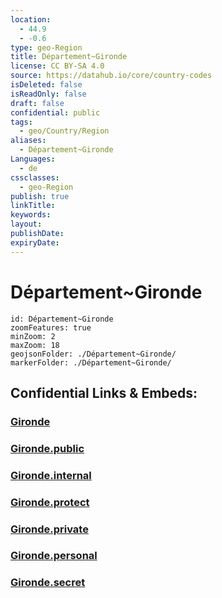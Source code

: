 ```yaml
---
location:
  - 44.9
  - -0.6
type: geo-Region
title: Département~Gironde
license: CC BY-SA 4.0
source: https://datahub.io/core/country-codes
isDeleted: false
isReadOnly: false
draft: false
confidential: public
tags:
  - geo/Country/Region
aliases:
  - Département~Gironde
Languages:
  - de
cssclasses:
  - geo-Region
publish: true
linkTitle:
keywords:
layout:
publishDate:
expiryDate:
---
```


# Département~Gironde

```leaflet
id: Département~Gironde
zoomFeatures: true 
minZoom: 2 
maxZoom: 18
geojsonFolder: ./Département~Gironde/
markerFolder: ./Département~Gironde/
```


## Confidential Links & Embeds: 

### [Gironde](/_Standards/Earth/Continent/Europe/Europe~West/France/regions~France/Nouvelle-Aquitaine/departments~Aquitaine/Gironde.md) 

### [Gironde.public](/_public/Earth/Continent/Europe/Europe~West/France/regions~France/Nouvelle-Aquitaine/departments~Aquitaine/Gironde.public.md) 

### [Gironde.internal](/_internal/Earth/Continent/Europe/Europe~West/France/regions~France/Nouvelle-Aquitaine/departments~Aquitaine/Gironde.internal.md) 

### [Gironde.protect](/_protect/Earth/Continent/Europe/Europe~West/France/regions~France/Nouvelle-Aquitaine/departments~Aquitaine/Gironde.protect.md) 

### [Gironde.private](/_private/Earth/Continent/Europe/Europe~West/France/regions~France/Nouvelle-Aquitaine/departments~Aquitaine/Gironde.private.md) 

### [Gironde.personal](/_personal/Earth/Continent/Europe/Europe~West/France/regions~France/Nouvelle-Aquitaine/departments~Aquitaine/Gironde.personal.md) 

### [Gironde.secret](/_secret/Earth/Continent/Europe/Europe~West/France/regions~France/Nouvelle-Aquitaine/departments~Aquitaine/Gironde.secret.md)

